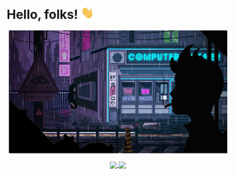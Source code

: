 # Hello, folks! <img src="wave.gif" width="30px">

<p align = 'center'><img src="Banner GIF.gif" width="495"></p>
<p align="center">
<a href="https://github.com/hotaanubhab/hotaanubhab">
<img align="center" src="https://github-readme-stats.vercel.app/api//?username=hotaanubhab&theme=tokyonight&count_private=true&show_icons=true&title_color=41fdfe&text_color=fb28d5&include_all_commits=true" width=421px/>
</a>
<a href="https://github.com/hotaanubhab/hotaanubhab">
<img align="center" src="https://github-readme-stats.vercel.app/api/top-langs/?username=hotaanubhab&theme=tokyonight&count_private=true&show_icons=true&layout=compact&show_icons=true&title_color=41fdfe&text_color=fb28d5&langs_count=10" />
</a>
</p>